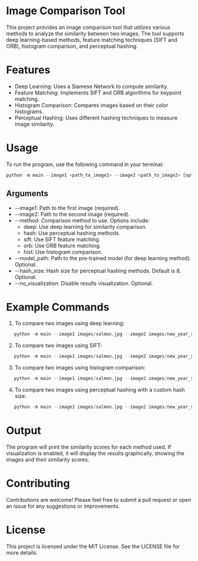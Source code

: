 # Image Comparison Tool

This project provides an image comparison tool that utilizes various methods to analyze the similarity between two images. The tool supports deep learning-based methods, feature matching techniques (SIFT and ORB), histogram comparison, and perceptual hashing.

# Features

- Deep Learning: Uses a Siamese Network to compute similarity.
- Feature Matching: Implements SIFT and ORB algorithms for keypoint matching.
- Histogram Comparison: Compares images based on their color histograms.
- Perceptual Hashing: Uses different hashing techniques to measure image similarity.

# Usage

To run the program, use the following command in your terminal:
```python 
python -m main --image1 <path_to_image1> --image2 <path_to_image2> [options]
```

## Arguments

- --image1: Path to the first image (required).
- --image2: Path to the second image (required).
- --method: Comparison method to use. Options include:
    - deep: Use deep learning for similarity comparison.
    - hash: Use perceptual hashing methods.
    - sift: Use SIFT feature matching.
    - orb: Use ORB feature matching.
    - hist: Use histogram comparison.
- --model_path: Path to the pre-trained model (for deep learning method). Optional.
- --hash_size: Hash size for perceptual hashing methods. Default is 8. Optional.
- --no_visualization: Disable results visualization. Optional.

# Example Commands

1. To compare two images using deep learning:
```python
   python -m main --image1 images/salmon.jpg --image2 images/new_year_salmon.jpg --method deep
```
2. To compare two images using SIFT:
```python
   python -m main --image1 images/salmon.jpg --image2 images/new_year_salmon.jpg --method sift
```
3. To compare two images using histogram comparison:
```python
   python -m main --image1 images/salmon.jpg --image2 images/new_year_salmon.jpg --method hist
```
4. To compare two images using perceptual hashing with a custom hash size:
```python
   python -m main --image1 images/salmon.jpg --image2 images/new_year_salmon.jpg --method hash --hash_size 16
```

# Output

The program will print the similarity scores for each method used. If visualization is enabled, it will display the results graphically, showing the images and their similarity scores.

# Contributing

Contributions are welcome! Please feel free to submit a pull request or open an issue for any suggestions or improvements.

# License

This project is licensed under the MIT License. See the LICENSE file for more details.
